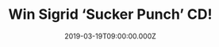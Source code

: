 ---
campaign-uuid: "c-e78241a3-016c-4492-ad5f-2dea476800c2"
type: "Competition"
category: "Music"
date: "2019-03-19T09:00:00.000Z"
end-date: "2019-04-19T23:59:00.000Z"
disable-form: false
is_promoted: false
has_entry_page: true
title: "Win Sigrid ‘Sucker Punch’ CD!"
competition-description: "<p>From writing at the piano of the stunning Ocean Sound\
  \ Recordings in her hometown of Alesund, to winning the BBC Sound of 2018, Sigrid’\
  s epic songs are tales of the unexpected; fearless musical collages and shout-outs\
  \ to human resilience. The Norwegian pop star’s experience over the last year has\
  \ been the backdrop for her debut record, ‘Sucker Punch.</p>\n<p>We are giving away\
  \ a copy of Sigrid’s brand new album to one lucky member to win and discover the\
  \ amazing and talented singer now. Want it? Click below for a chance to win.</p>\n"
hero-header: "Win Sigrid ‘Sucker Punch’ CD!"
terms-confirmation: "N/A"
banner-img: "https://assets.expresslyapp.com/asset-6c2a43b5-2b4d-4903-a379-e530d40457c1.jpg"
logo-left-href: "aaa.nme.com"
logo-left-image: "https://assets.expresslyapp.com/asset-04639d64-35fd-4460-a2f3-1116594b824c.jpg"
logo-left-title: "NME AAA"
bg-image-hero: "https://assets.expresslyapp.com/asset-a9b08f44-3b9b-44b9-89ff-9b2be362b143.jpg"
bg-image-first: "https://assets.expresslyapp.com/asset-32f55ede-b984-41ee-87e2-1222d1575bb3.jpg"
section1-content: "<p>Sigrid’s defiant pop was catapulted into the public consciousness\
  \ last year with the zeitgeist defining Don’t Kill My Vibe; the certified-Gold Strangers,\
  \ A-List record High Five, critically lauded RAW EP and new single Sucker Punch.</p>\n\
  <p>The 22-year-old Norwegian sensation continues her ascent with non-conformist\
  \ and progressive attitudes to the femininity in the pop landscape with Sucker Punch.\
  \ We have a copy for you so think no more and enter the form below for a chance\
  \ to win and listen her brand new hits now!</p>\n"
entry-title: "Win Sigrid ‘Sucker Punch’ CD!"
entry-content: "<p>Enter the draw to winSigrid ‘Sucker Punch’ CD by entering below\
  \ before 23:59 on 19th of April 2019.</p>\n"
has-winner: false
prize-description: "Sigrid ‘Sucker Punch’ CD"
special-conditions: "Multiple entries are allowed up to one every day\r\nThis competition\
  \ is also available on: http://club.expressly.io/competitons/sigrid-sucker-punch-cd-giveaway"
country-restrictions:
- "GB"
---